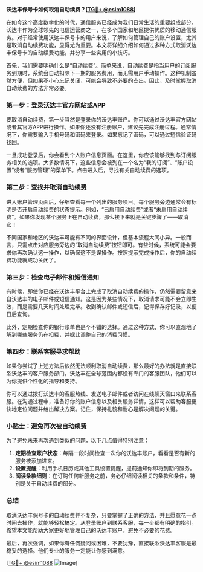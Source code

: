**沃达丰保号卡如何取消自动续费？[[TG💪+ @esim1088](https://t.me/s/esim1088)]**

在如今这个高度数字化的时代，通信服务已经成为我们日常生活的重要组成部分。沃达丰作为全球领先的电信运营商之一，在多个国家和地区提供优质的移动通信服务。对于经常使用沃达丰保号卡的用户来说，了解如何管理自己的账户设置，尤其是取消自动续费功能，显得尤为重要。本文将详细介绍如何通过多种方式取消沃达丰保号卡的自动续费功能，并分享一些实用的小技巧。

首先，我们需要明确什么是“自动续费”。简单来说，自动续费是指当用户的订阅服务到期时，系统会自动扣除下一期的服务费用，而无需用户手动操作。这种机制虽然方便，但如果不小心忘记关闭，可能会导致不必要的支出。因此，及时掌握取消自动续费的方法非常必要。

### **第一步：登录沃达丰官方网站或APP**

要取消自动续费，第一步当然是登录你的沃达丰账户。你可以通过沃达丰官方网站或者其官方APP进行操作。如果你还没有注册账户，建议先完成注册过程。通常情况下，你需要输入手机号码和密码来登录。如果忘记了密码，可以通过短信验证码找回。

一旦成功登录后，你会看到个人账户信息页面。在这里，你应该能够找到与订阅服务相关的选项。大多数情况下，这些信息会被列在一个名为“我的订阅”、“账户设置”或者“服务管理”的菜单下。点击进入后，寻找有关自动续费的选项。

### **第二步：查找并取消自动续费**

进入账户管理页面后，仔细查看每一个列出的服务项目。每个服务旁边通常会有标明是否开启自动续费的状态提示。例如，“已启用自动续费”或者“未启用自动续费”。如果你发现某个服务正在自动续费，那么接下来就是关键步骤了——取消它！

不同国家和地区的沃达丰可能有不同的界面设计，但基本流程大同小异。一般而言，只需点击对应服务旁边的“取消自动续费”按钮即可。有些时候，系统可能会要求你再次确认这一操作，以确保这不是误操作。按照提示完成操作后，你的自动续费功能就成功关闭了。

### **第三步：检查电子邮件和短信通知**

有时候，即使你已经在沃达丰平台上完成了取消自动续费的操作，仍然需要留意来自沃达丰的电子邮件或短信通知。这是因为某些情况下，取消请求可能不会立即生效，而是需要几天时间处理完毕。收到确认邮件或短信后，记得保存好记录，以便日后查询。

此外，定期检查你的银行账单也是个不错的选择。通过这种方式，你可以直观地了解到哪些服务仍在扣费，并据此调整自己的消费习惯。

### **第四步：联系客服寻求帮助**

如果你尝试了上述方法后依然无法顺利取消自动续费，那么最好的办法就是直接联系沃达丰的客户服务部门。沃达丰在全球范围内都设有专门的客服团队，他们可以为你提供个性化的指导和支持。

你可以通过拨打沃达丰的客服热线、发送电子邮件或者访问在线聊天窗口来联系客服。在沟通过程中，准备好你的账户信息以及相关服务详情，这样可以帮助客服更快地定位问题并给出解决方案。记住，保持礼貌和耐心是解决问题的关键。

### **小贴士：避免再次被自动续费**

为了避免未来再次遇到类似的问题，以下几点值得特别注意：

1. **定期检查账户状态**：每隔一段时间检查一次你的沃达丰账户，看看是否有新的服务被添加进来。
2. **设置提醒**：利用手机日历或其他工具设置提醒，提前通知你即将到期的服务。
3. **阅读条款细则**：在订购任何新服务之前，务必仔细阅读相关的条款和条件，特别是关于自动续费的部分。

### **总结**

取消沃达丰保号卡的自动续费并不复杂，只要掌握了正确的方法，并且愿意花一点时间去操作，就能够轻松搞定。从登录账户到联系客服，每一步都有明确的指引。希望本文能帮助大家更好地管理自己的沃达丰账户，避免不必要的花费。

最后，再次强调，如果你有任何疑问或困难，不要犹豫，直接联系沃达丰客服是最稳妥的选择。他们专业的服务一定能让你感到满意。

[[TG💪+ @esim1088](https://t.me/s/esim1088) ![Image](https://i.postimg.cc/4NQfJmqS/Snipaste-2025-05-13-00-14-12.png)]